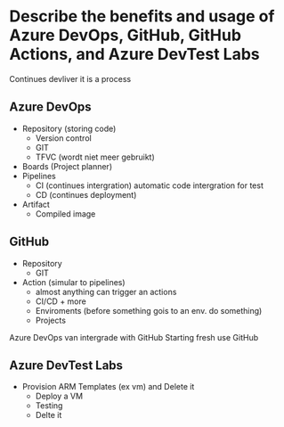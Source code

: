 # Describe the benefits and usage of Azure DevOps, GitHub, GitHub Actions, and Azure DevTest Labs

Continues devliver
it is a process

## Azure DevOps
- Repository (storing code)
    - Version control
    - GIT
    - TFVC (wordt niet meer gebruikt)
- Boards (Project planner)
- Pipelines 
    - CI (continues intergration) automatic code intergration for test
    - CD (continues deployment)
- Artifact
    - Compiled image

## GitHub
- Repository
    - GIT
- Action (simular to pipelines)
    - almost anything can trigger an actions
    - CI/CD + more
    - Enviroments (before something gois to an env. do something)
    - Projects

Azure DevOps van intergrade with GitHub
Starting fresh use GitHub

## Azure DevTest Labs
- Provision ARM Templates (ex vm) and Delete it
    - Deploy a VM
    - Testing
    - Delte it